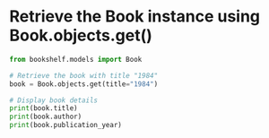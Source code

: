 
# Retrieve the Book instance using Book.objects.get()

```python
from bookshelf.models import Book

# Retrieve the book with title "1984"
book = Book.objects.get(title="1984")

# Display book details
print(book.title)
print(book.author)
print(book.publication_year)
